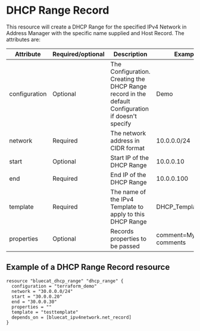 # DHCP Range Record
This resource will create a DHCP Range for the specified IPv4 Network in Address Manager with the specific name supplied and Host Record. The attributes are:

| Attribute | Required/optional | Description | Example |
| --- | --- | --- | --- |
| configuration | Optional | The Configuration. Creating the DHCP Range record in the default Configuration if doesn't specify | Demo |
| network | Required |  The network address in CIDR format | 10.0.0.0/24 |
| start | Optional | Start IP of the DHCP Range | 10.0.0.10 |
| end | Required | End IP of the DHCP Range | 10.0.0.100 |
| template | Required | The name of the IPv4 Template to apply to this DHCP Range | DHCP_Template_IPv4 |
| properties | Optional | Records properties to be passed | comment=My comments |


## Example of a DHCP Range Record resource

    resource "bluecat_dhcp_range" "dhcp_range" {
      configuration = "terraform_demo"
      network = "30.0.0.0/24"
      start = "30.0.0.20"
      end = "30.0.0.30"
      properties = ""
      template = "testtemplate"
      depends_on = [bluecat_ipv4network.net_record]
    }